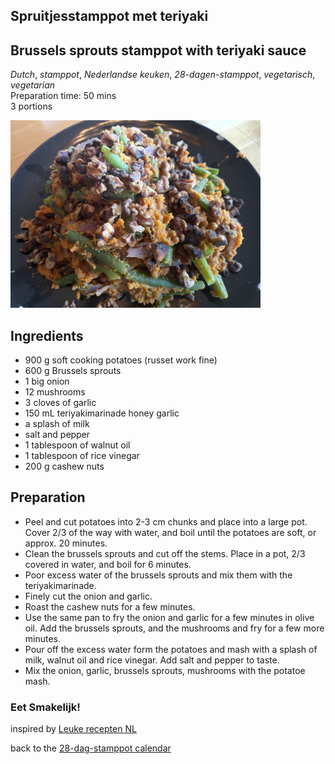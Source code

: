 ## Spruitjesstamppot met teriyaki
## Brussels sprouts stamppot with teriyaki sauce
_Dutch_, _stamppot_, _Nederlandse keuken_, _28-dagen-stamppot_, _vegetarisch_, _vegetarian_  
Preparation time: 50 mins  
3 portions  

<img src="images/dag-26_zoeteaardappel-sperziebonen-stamppot.jpg" width="400">  

## Ingredients
* 900 g soft cooking potatoes (russet work fine)
* 600 g Brussels sprouts
* 1 big onion
* 12 mushrooms
* 3 cloves of garlic
* 150 mL teriyakimarinade honey garlic
* a splash of milk
* salt and pepper
* 1 tablespoon of walnut oil
* 1 tablespoon of rice vinegar
* 200 g cashew nuts


## Preparation
* Peel and cut potatoes into 2-3 cm chunks and place into a large pot. Cover 2/3 of the way with water, and boil until the potatoes are soft, or approx. 20 minutes.
* Clean the brussels sprouts and cut off the stems. Place in a pot, 2/3 covered in water, and boil for 6 minutes. 
* Poor excess water of the brussels sprouts and mix them with the teriyakimarinade. 
* Finely cut the onion and garlic. 
* Roast the cashew nuts for a few minutes. 
* Use the same pan to fry the onion and garlic for a few minutes in olive oil. Add the brussels sprouts, and the mushrooms and fry for a few more minutes. 
* Pour off the excess water form the potatoes and mash with a splash of milk, walnut oil and rice vinegar. Add salt and pepper to taste. 
* Mix the onion, garlic, brussels sprouts, mushrooms with the potatoe mash. 

### Eet Smakelijk!  

inspired by [Leuke recepten NL](https://www.leukerecepten.nl/recepten/spruitjesstamppot-met-teriyaki/)

back to the [28-dag-stamppot calendar](https://mlopatka.github.io/recipe-book/)
